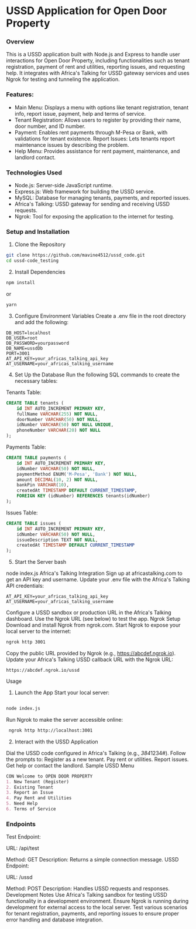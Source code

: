 # USSD Application for Open Door Property

### Overview
This is a USSD application built with Node.js and Express to handle user interactions for Open Door Property, including functionalities such as tenant registration, payment of rent and utilities, reporting issues, and requesting help. It integrates with Africa's Talking for USSD gateway services and uses Ngrok for testing and tunneling the application.

### Features: 
* Main Menu: Displays a menu with options like tenant registration, tenant info, report issue, payment, help and terms of service.
* Tenant Registration: Allows users to register by providing their name, door number, and ID number.
* Payment: Enables rent payments through M-Pesa or Bank, with validations for tenant existence.
Report Issues: Lets tenants report maintenance issues by describing the problem.
* Help Menu: Provides assistance for rent payment, maintenance, and landlord contact.
### Technologies Used
* Node.js: Server-side JavaScript runtime.
* Express.js: Web framework for building the USSD service.
* MySQL: Database for managing tenants, payments, and reported issues.
* Africa's Talking: USSD gateway for sending and receiving USSD requests.
* Ngrok: Tool for exposing the application to the internet for testing.

### Setup and Installation

1. Clone the Repository

````bash
git clone https://github.com/mavine4512/ussd_code.git
cd ussd-code_testing
````
2. Install Dependencies
````bash
npm install
````
or

````bash
yarn
````
3. Configure Environment Variables
Create a .env file in the root directory and add the following:

````plaintext
DB_HOST=localhost
DB_USER=root
DB_PASSWORD=yourpassword
DB_NAME=ussdDb
PORT=3001
AT_API_KEY=your_africas_talking_api_key
AT_USERNAME=your_africas_talking_username
````
4. Set Up the Database
Run the following SQL commands to create the necessary tables:

Tenants Table:

````sql
CREATE TABLE tenants (
    id INT AUTO_INCREMENT PRIMARY KEY,
    fullName VARCHAR(255) NOT NULL,
    doorNumber VARCHAR(50) NOT NULL,
    idNumber VARCHAR(50) NOT NULL UNIQUE,
    phoneNumber VARCHAR(20) NOT NULL
);
````
Payments Table:
````sql
CREATE TABLE payments (
    id INT AUTO_INCREMENT PRIMARY KEY,
    idNumber VARCHAR(50) NOT NULL,
    paymentMethod ENUM('M-Pesa', 'Bank') NOT NULL,
    amount DECIMAL(10, 2) NOT NULL,
    bankPin VARCHAR(10),
    createdAt TIMESTAMP DEFAULT CURRENT_TIMESTAMP,
    FOREIGN KEY (idNumber) REFERENCES tenants(idNumber)
);
````
Issues Table:

````sql
CREATE TABLE issues (
    id INT AUTO_INCREMENT PRIMARY KEY,
    idNumber VARCHAR(50) NOT NULL,
    issueDescription TEXT NOT NULL,
    createdAt TIMESTAMP DEFAULT CURRENT_TIMESTAMP
);
````
5. Start the Server
bash

node index.js
Africa's Talking Integration
Sign up at africastalking.com to get an API key and username.
Update your .env file with the Africa's Talking API credentials:
````plaintext
AT_API_KEY=your_africas_talking_api_key
AT_USERNAME=your_africas_talking_username
````
Configure a USSD sandbox or production URL in the Africa's Talking dashboard. Use the Ngrok URL (see below) to test the app.
Ngrok Setup
Download and install Ngrok from ngrok.com.
Start Ngrok to expose your local server to the internet:
```bash
ngrok http 3001
```
Copy the public URL provided by Ngrok (e.g., https://abcdef.ngrok.io).
Update your Africa's Talking USSD callback URL with the Ngrok URL:
````arduino
https://abcdef.ngrok.io/ussd
````
Usage
1. Launch the App
Start your local server:
````bash

node index.js
````
Run Ngrok to make the server accessible online:

````bash
 ngrok http http://localhost:3001  
 ````
2. Interact with the USSD Application

Dial the USSD code configured in Africa's Talking (e.g., *384*1234#).
Follow the prompts to:
Register as a new tenant.
Pay rent or utilities.
Report issues.
Get help or contact the landlord.
Sample USSD Menu
````markdown
CON Welcome to OPEN DOOR PROPERTY
1. New Tenant (Register)
2. Existing Tenant
3. Report an Issue
4. Pay Rent and Utilities
5. Need Help
6. Terms of Service
````
### Endpoints

Test Endpoint:

URL: /api/test

Method: GET
Description: Returns a simple connection message.
USSD Endpoint:

URL: /ussd

Method: POST
Description: Handles USSD requests and responses.
Development Notes
Use Africa's Talking sandbox for testing USSD functionality in a development environment.
Ensure Ngrok is running during development for external access to the local server.
Test various scenarios for tenant registration, payments, and reporting issues to ensure proper error handling and database integration.

